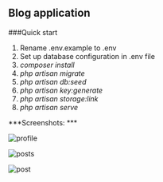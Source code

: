 ## Blog application
###Quick start

1. Rename .env.example to .env
2. Set up database configuration in .env file
3. *composer install*
4. *php artisan migrate*
5. *php artisan db:seed*
6. *php artisan key:generate*
7. *php artisan storage:link*
8. *php artisan serve*

***Screenshots: ***

![profile](https://user-images.githubusercontent.com/24662381/62920018-b7f3b880-bda4-11e9-9c18-0ffe28d99e43.png)

![posts](https://user-images.githubusercontent.com/24662381/62920019-b7f3b880-bda4-11e9-9758-ce05044653bc.png)

![post](https://user-images.githubusercontent.com/24662381/62920020-b7f3b880-bda4-11e9-86d7-f2dba2fd7dff.png)
